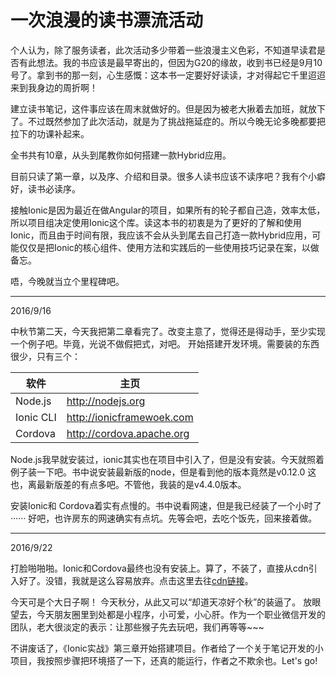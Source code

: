 # 一次浪漫的读书漂流活动 

个人认为，除了服务读者，此次活动多少带着一些浪漫主义色彩，不知道早读君是否有此想法。我的书应该是最早寄出的，但因为G20的缘故，收到书已经是9月10号了。拿到书的那一刻，心生感慨：这本书一定要好好读读，才对得起它千里迢迢来到我身边的周折啊！

建立读书笔记，这件事应该在周末就做好的。但是因为被老大揪着去加班，就放下了。不过既然参加了此次活动，就是为了挑战拖延症的。所以今晚无论多晚都要把拉下的功课补起来。

全书共有10章，从头到尾教你如何搭建一款Hybrid应用。

目前只读了第一章，以及序、介绍和目录。很多人读书应该不读序吧？我有个小癖好，读书必读序。

接触Ionic是因为最近在做Angular的项目，如果所有的轮子都自己造，效率太低，所以项目组决定使用Ionic这个库。读这本书的初衷是为了更好的了解和使用Ionic，而且由于时间有限，我应该不会从头到尾去自己打造一款Hybrid应用，可能仅仅是把Ionic的核心组件、使用方法和实践后的一些使用技巧记录在案，以做备忘。

唔，今晚就当立个里程碑吧。


---------------------

2016/9/16

中秋节第二天，今天我把第二章看完了。改变主意了，觉得还是得动手，至少实现一个例子吧。毕竟，光说不做假把式，对吧。
开始搭建开发环境。需要装的东西很少，只有三个：

 软件       | 主页
 -----------| ---------------------------
 Node.js    | http://nodejs.org
 Ionic CLI  | http://ionicframewoek.com
 Cordova    | http://cordova.apache.org

Node.js我早就安装过，ionic其实也在项目中引入了，但是没有安装。今天就照着例子装一下吧。书中说安装最新版的node，但是看到他的版本竟然是v0.12.0
这也，离最新版差的有点多吧。不管他，我装的是v4.4.0版本。

安装Ionic和 Cordova着实有点慢的。书中说看网速，但是我已经装了一个小时了······
好吧，也许房东的网速确实有点坑。先等会吧，去吃个饭先，回来接着做。

-----------------------

2016/9/22

打脸啪啪啪。Ionic和Cordova最终也没有安装上。算了，不装了，直接从cdn引入好了。没错，我就是这么容易放弃。点击这里去往[cdn链接](https://cdnjs.com/libraries/ionic)。


今天可是个大日子啊！
今天秋分，从此又可以“却道天凉好个秋”的装逼了。
放眼望去，今天朋友圈里到处都是小程序，小可爱，小心肝。作为一个职业微信开发的团队，老大很淡定的表示：让那些猴子先去玩吧，我们再等等~~~

不讲废话了，《Ionic实战》第三章开始搭建项目。作者给了一个关于笔记开发的小项目，我按照步骤把环境搭了一下，还真的能运行，作者之不欺余也。Let's go!

